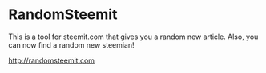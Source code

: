 # RandomSteemit

This is a tool for steemit.com that gives you a random new article.
Also, you can now find a random new steemian!

http://randomsteemit.com
